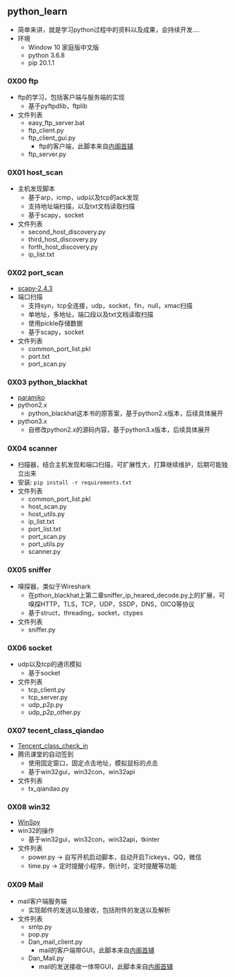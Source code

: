## python_learn

  - 简单来讲，就是学习python过程中的资料以及成果，会持续开发.... 
  - 环境
     - Window 10 家庭版中文版
     - python 3.6.8
     - pip 20.1.1

### 0X00 ftp

  - ftp的学习，包括客户端与服务端的实现
     - 基于pyftpdlib，ftplib
  - 文件列表
     - easy_ftp_server.bat
     - ftp_client.py
     - ftp_client_gui.py
         - ftp的客户端，此脚本来自[内阁首辅](https://github.com/neigeshoufu)
     - ftp_server.py

### 0X01 host_scan

  - 主机发现脚本
     - 基于arp，icmp，udp以及tcp的ack发现
     - 支持地址端扫描，以及txt文档读取扫描
     - 基于scapy，socket
  - 文件列表
     - second_host_discovery.py
     - third_host_discovery.py
     - forth_host_discovery.py
     - ip_list.txt

### 0X02 port_scan

  - [scapy-2.4.3](https://github.com/secdev/scapy)
  - 端口扫描
     - 支持syn，tcp全连接，udp，socket，fin，null，xmac扫描
     - 单地址，多地址，端口段以及txt文档读取扫描
     - 使用pickle存储数据
     - 基于scapy，socket
  - 文件列表
     - common_port_list.pkl
     - port.txt
     - port_scan.py

### 0X03 python_blackhat

  - [paramiko](https://github.com/paramiko/paramiko)
  - python2.x
     - python_blackhat这本书的原答案，基于python2.x版本，后续具体展开
  - python3.x
     - 自修改python2.x的源码内容，基于python3.x版本，后续具体展开

### 0X04 scanner

  - 扫描器，结合主机发现和端口扫描，可扩展性大，打算继续维护，后期可能独立出来
  - 安装: `pip install -r requirements.txt`
  - 文件列表
     - common_port_list.pkl
     - host_scan.py
     - host_utils.py
     - ip_list.txt
     - port_list.txt
     - port_scan.py
     - port_utils.py
     - scanner.py

### 0X05 sniffer

  - 嗅探器，类似于Wireshark
     - 在pthon_blackhat上第二章sniffer_ip_heared_decode.py上的扩展，可嗅探HTTP，TLS，TCP，UDP，SSDP，DNS，OICQ等协议
     - 基于struct，threading，socket，ctypes
  - 文件列表
     - sniffer.py

### 0X06 socket

  - udp以及tcp的通讯模拟
     - 基于socket
  - 文件列表
     - tcp_client.py
     - tcp_server.py
     - udp_p2p.py
     - udp_p2p_other.py

### 0X07 tecent_class_qiandao

  - [Tencent_class_check_in](https://github.com/Suyixiu/Tencent_class_check_in)
  - 腾讯课堂的自动签到
     - 使用固定窗口，固定点击地址，模拟鼠标的点击
     - 基于win32gui，win32con，win32api
  - 文件列表
     - tx_qiandao.py

### 0X08 win32

  - [WinSpy](https://sourceforge.net/projects/winspyex/)
  - win32的操作
     - 基于win32gui，win32con，win32api，tkinter
  - 文件列表
     - power.py  ->  自写开机启动脚本，自动开启Tickeys，QQ，微信
     - time.py  ->  定时提醒小程序，倒计时，定时提醒等功能

### 0X09 Mail

  - mail客户端服务端
     - 实现邮件的发送以及接收，包括附件的发送以及解析
  - 文件列表
     - smtp.py
     - pop.py
     - Dan_mail_client.py
         - mail的客户端带GUI，此脚本来自[内阁首辅](https://github.com/neigeshoufu)
     - Dan_Mail.py
         - mail的发送接收一体带GUI，此脚本来自[内阁首辅](https://github.com/neigeshoufu)